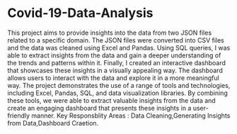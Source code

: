 # Covid-19-Data-Analysis
This project aims to provide insights into the data from two JSON files related to a specific domain. The JSON files were converted into CSV files and the data was cleaned using Excel and Pandas. Using SQL queries, I was able to extract insights from the data and gain a deeper understanding of the trends and patterns within it. Finally, I created an interactive dashboard that showcases these insights in a visually appealing way. The dashboard allows users to interact with the data and explore it in a more meaningful way.
The project demonstrates the use of a range of tools and technologies, including Excel, Pandas, SQL, and data visualization libraries. By combining these tools, we were able to extract valuable insights from the data and create an engaging dashboard that presents these insights in a user-friendly manner.
Key Responsblity Areas : Data Cleaning,Generating Insights from Data,Dashboard Craetion.





